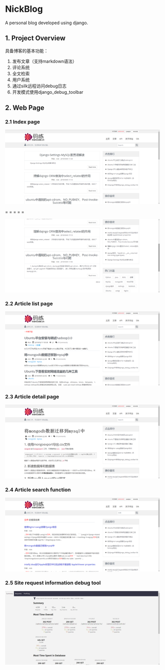 # NickBlog
A personal blog developed using django.  

## 1. Project Overview

具备博客的基本功能：
1. 发布文章（支持markdown语法）
2. 评论系统
3. 全文检索
4. 用户系统
5. 通过silk远程访问debug日志
6. 开发模式使用django_debug_toolbar


## 2. Web Page

### 2.1 Index page
![Alt text](./demoPictures/index.png)

= = = = =

![Alt text](./demoPictures/index2.png)

### 2.2 Article list page
![Alt text](./demoPictures/list.png)

### 2.3 Article detail page
![Alt text](./demoPictures/detail.png)

### 2.4 Article search function
![Alt text](./demoPictures/search.png)

### 2.5 Site request information debug tool  
![Alt text](./demoPictures/silk.png)



